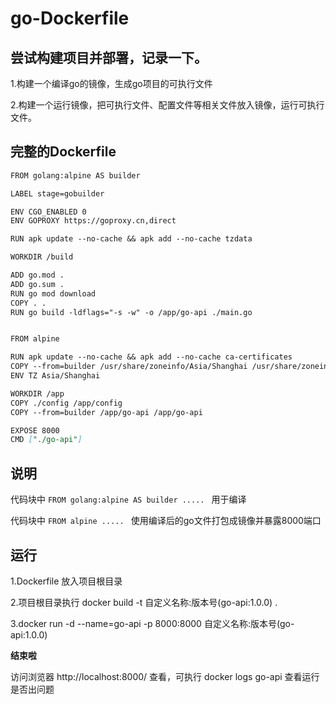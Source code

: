 # go-Dockerfile


## 尝试构建项目并部署，记录一下。

1.构建一个编译go的镜像，生成go项目的可执行文件

2.构建一个运行镜像，把可执行文件、配置文件等相关文件放入镜像，运行可执行文件。 
<!--more-->


## 完整的Dockerfile 

```markdown
FROM golang:alpine AS builder

LABEL stage=gobuilder

ENV CGO_ENABLED 0
ENV GOPROXY https://goproxy.cn,direct

RUN apk update --no-cache && apk add --no-cache tzdata

WORKDIR /build

ADD go.mod .
ADD go.sum .
RUN go mod download
COPY . .
RUN go build -ldflags="-s -w" -o /app/go-api ./main.go


FROM alpine

RUN apk update --no-cache && apk add --no-cache ca-certificates
COPY --from=builder /usr/share/zoneinfo/Asia/Shanghai /usr/share/zoneinfo/Asia/Shanghai
ENV TZ Asia/Shanghai

WORKDIR /app
COPY ./config /app/config
COPY --from=builder /app/go-api /app/go-api

EXPOSE 8000
CMD ["./go-api"]
```

## 说明
代码块中 `FROM golang:alpine AS builder ..... ` 用于编译

代码块中 `FROM alpine ..... ` 使用编译后的go文件打包成镜像并暴露8000端口


## 运行
1.Dockerfile  放入项目根目录

2.项目根目录执行 docker build -t 自定义名称:版本号(go-api:1.0.0) . 

3.docker run -d --name=go-api  -p 8000:8000   自定义名称:版本号(go-api:1.0.0)


**结束啦**

访问浏览器 http://localhost:8000/ 查看，可执行 docker logs go-api 查看运行是否出问题
